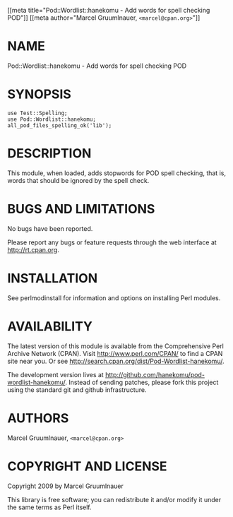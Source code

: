 [[meta title="Pod::Wordlist::hanekomu - Add words for spell checking POD"]]
[[meta author="Marcel Gruumlnauer, `<marcel@cpan.org>`"]]

# NAME

Pod::Wordlist::hanekomu - Add words for spell checking POD

# SYNOPSIS

    use Test::Spelling;
    use Pod::Wordlist::hanekomu;
    all_pod_files_spelling_ok('lib');

# DESCRIPTION

This module, when loaded, adds stopwords for POD spell checking, that is,
words that should be ignored by the spell check.

# BUGS AND LIMITATIONS

No bugs have been reported.

Please report any bugs or feature requests through the web interface at
<http://rt.cpan.org>.

# INSTALLATION

See perlmodinstall for information and options on installing Perl modules.

# AVAILABILITY

The latest version of this module is available from the Comprehensive Perl
Archive Network (CPAN). Visit <http://www.perl.com/CPAN/> to find a CPAN
site near you. Or see <http://search.cpan.org/dist/Pod-Wordlist-hanekomu/>.

The development version lives at <http://github.com/hanekomu/pod-wordlist-hanekomu/>.
Instead of sending patches, please fork this project using the standard git
and github infrastructure.

# AUTHORS

Marcel Gruumlnauer, `<marcel@cpan.org>`

# COPYRIGHT AND LICENSE

Copyright 2009 by Marcel Gruumlnauer

This library is free software; you can redistribute it and/or modify
it under the same terms as Perl itself.